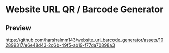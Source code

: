 # Website URL QR / Barcode Generator

## Preview

https://github.com/harshalmm143/website_url_barcode_generator/assets/102899317/e6e48d43-2c6b-49f5-ab19-f77da70898a3

